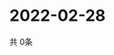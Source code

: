 # 2022-02-28
  共 0条

  <!-- BEGIN -->
  <!-- 最后更新时间Mon Feb 28 2022 03:06:25 GMT+0000 (Coordinated Universal Time) -->
  
  <!-- END -->
  
  